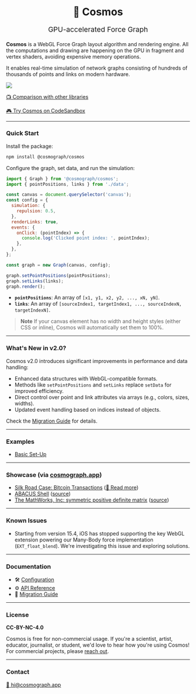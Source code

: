 
<p align="center" style="color: #444">
  <h1 align="center">🌌 Cosmos</h1>
</p>
<p align="center" style="font-size: 1.2rem;">GPU-accelerated Force Graph</p>

**Cosmos** is a WebGL Force Graph layout algorithm and rendering engine. All the computations and drawing are happening on the GPU in fragment and vertex shaders, avoiding expensive memory operations.

It enables real-time simulation of network graphs consisting of hundreds of thousands of points and links on modern hardware.

<img src="https://user-images.githubusercontent.com/755708/173392407-9b05cbb6-d39e-4c2c-ab41-50900cfda823.mp4" autoplay controls>
</img>

[📺 Comparison with other libraries](https://www.youtube.com/watch?v=HWk78hP8aEE)

[🎮 Try Cosmos on CodeSandbox](https://stackblitz.com/edit/how-to-use-cosmos?file=src%2Fmain.ts)

---

### Quick Start

Install the package:

```bash
npm install @cosmograph/cosmos
```

Configure the graph, set data, and run the simulation:

```javascript
import { Graph } from '@cosmograph/cosmos';
import { pointPositions, links } from './data';

const canvas = document.querySelector('canvas');
const config = {
  simulation: {
    repulsion: 0.5,
  },
  renderLinks: true,
  events: {
    onClick: (pointIndex) => {
      console.log('Clicked point index: ', pointIndex);
    },
  },
};

const graph = new Graph(canvas, config);

graph.setPointPositions(pointPositions);
graph.setLinks(links);
graph.render();
```

- **`pointPositions`**: An array of `[x1, y1, x2, y2, ..., xN, yN]`.
- **`links`**: An array of `[sourceIndex1, targetIndex1, ..., sourceIndexN, targetIndexN]`.

> **Note**
> If your canvas element has no width and height styles (either CSS or inline), Cosmos will automatically set them to 100%.

---

### What's New in v2.0?

Cosmos v2.0 introduces significant improvements in performance and data handling:

- Enhanced data structures with WebGL-compatible formats.
- Methods like `setPointPositions` and `setLinks` replace `setData` for improved efficiency.
- Direct control over point and link attributes via arrays (e.g., colors, sizes, widths).
- Updated event handling based on indices instead of objects.

Check the [Migration Guide](https://github.com/cosmograph-org/cosmos/tree/next/cosmos-2-0-migration-notes.md) for details.

---

### Examples

- [Basic Set-Up](https://stackblitz.com/edit/how-to-use-cosmos?file=src%2Fmain.ts)

---

### Showcase (via [cosmograph.app](https://cosmograph.app))

- [Silk Road Case: Bitcoin Transactions](https://cosmograph.app/run/?data=https://cosmograph.app/data/184R7cFG-4lv.csv) ([📄 Read more](https://medium.com/@cosmograph.app/visualizing-darknet-6846dec7f1d7))
- [ABACUS Shell](https://cosmograph.app/run/?data=https://cosmograph.app/data/ABACUS_shell_hd.csv) ([source](http://sparse.tamu.edu/Puri/ABACUS_shell_hd))
- [The MathWorks, Inc: symmetric positive definite matrix](https://cosmograph.app/run/?data=https://cosmograph.app/data/Kuu.csv) ([source](https://sparse.tamu.edu/MathWorks/Kuu))

---

### Known Issues

- Starting from version 15.4, iOS has stopped supporting the key WebGL extension powering our Many-Body force implementation (`EXT_float_blend`). We're investigating this issue and exploring solutions.

---

### Documentation

- 🛠 [Configuration](https://github.com/cosmograph-org/cosmos/wiki/Cosmos-v2-(Beta-version)-configuration)
- ⚙️ [API Reference](https://github.com/cosmograph-org/cosmos/wiki/Cosmos-v2-(Beta-version)-API-Reference)
- 🚀 [Migration Guide](https://github.com/cosmograph-org/cosmos/tree/next/cosmos-2-0-migration-notes.md)

---

### License

**CC-BY-NC-4.0**

Cosmos is free for non-commercial usage. If you're a scientist, artist, educator, journalist, or student, we'd love to hear how you're using Cosmos! For commercial projects, please [reach out](mailto:hi@cosmograph.app).

---

### Contact

[📩 hi@cosmograph.app](mailto:hi@cosmograph.app)
